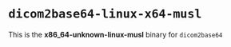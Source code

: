 # `dicom2base64-linux-x64-musl`

This is the **x86_64-unknown-linux-musl** binary for `dicom2base64`
